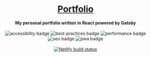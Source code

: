 <div align="center">
    <h1><a href='https://near.netlify.com'>Portfolio</a></h1>
    <strong>My personal portfolio written in React powered by Gatsby</strong>
    <br />
    <br />
    <img src="https://img.shields.io/endpoint?url=https://raw.githubusercontent.com/NearHuscarl/portfolio/master/audit/accessibility.json" alt="accessibility badge">
    <img src="https://img.shields.io/endpoint?url=https://raw.githubusercontent.com/NearHuscarl/portfolio/master/audit/best-practices.json" alt="best-practices badge">
    <img src='https://img.shields.io/endpoint?url=https://raw.githubusercontent.com/NearHuscarl/portfolio/master/audit/performance.json'  alt="performance badge">
    <img src='https://img.shields.io/endpoint?url=https://raw.githubusercontent.com/NearHuscarl/portfolio/master/audit/seo.json'  alt="seo badge">
    <img src='https://img.shields.io/endpoint?url=https://raw.githubusercontent.com/NearHuscarl/portfolio/master/audit/pwa.json'  alt="pwa badge">
    <br />
    <br />
    <a href='https://app.netlify.com/sites/near/deploys'>
        <img src='https://api.netlify.com/api/v1/badges/6463a76d-ab2e-41df-8383-fd816f82e3ba/deploy-status'  alt="Netlify build status">
    </a>
</div>
